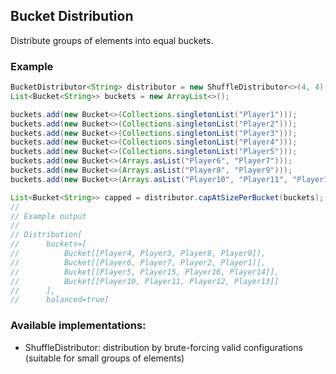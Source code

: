 Bucket Distribution
---
Distribute groups of elements into equal buckets.

### Example
```java
BucketDistributor<String> distributor = new ShuffleDistributor<>(4, 4);
List<Bucket<String>> buckets = new ArrayList<>();

buckets.add(new Bucket<>(Collections.singletonList("Player1")));
buckets.add(new Bucket<>(Collections.singletonList("Player2")));
buckets.add(new Bucket<>(Collections.singletonList("Player3")));
buckets.add(new Bucket<>(Collections.singletonList("Player4")));
buckets.add(new Bucket<>(Collections.singletonList("Player5")));
buckets.add(new Bucket<>(Arrays.asList("Player6", "Player7")));
buckets.add(new Bucket<>(Arrays.asList("Player8", "Player9")));
buckets.add(new Bucket<>(Arrays.asList("Player10", "Player11", "Player12", "Player13", "Player14", "Player15", "Player16")));

List<Bucket<String>> capped = distributor.capAtSizePerBucket(buckets);
//
// Example output
//
// Distribution[
//      buckets=[
//          Bucket[[Player4, Player3, Player8, Player9]],
//          Bucket[[Player6, Player7, Player2, Player1]],
//          Bucket[[Player5, Player15, Player16, Player14]],
//          Bucket[[Player10, Player11, Player12, Player13]]
//      ],
//      balanced=true]
```

### Available implementations:
- ShuffleDistributor: distribution by brute-forcing valid configurations (suitable for small groups of elements)